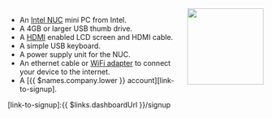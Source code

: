 <img height=150px style="float: right;padding-left: 10px;" src="/img/intel-nuc/intel-nuc.jpg">

* An [Intel NUC][nuc-link] mini PC from Intel.
* A 4GB or larger USB thumb drive.
* A [HDMI][hdmi-link] enabled LCD screen and HDMI cable.
* A simple USB keyboard.
* A power supply unit for the NUC.
* An ethernet cable or [WiFi adapter][wifi] to connect your device to the internet.
* A [{{ $names.company.lower }} account][link-to-signup].

[nuc-link]:http://www.intel.co.uk/content/www/uk/en/nuc/products-overview.html
[hdmi-link]:https://en.wikipedia.org/wiki/HDMI
[wifi]:/deployment/network
[link-to-signup]:{{ $links.dashboardUrl }}/signup